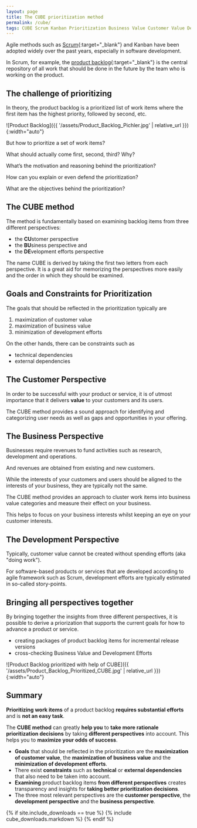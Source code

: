 ```yaml
---
layout: page
title: The CUBE prioritization method
permalink: /cube/
tags: CUBE Scrum Kanban Prioritization Business Value Customer Value Development Effort KANO
---
```


Agile methods such as [Scrum](https://scrumguides.org/){:target="_blank"} and Kanban have been adopted widely over the past years, especially in software development. 

In Scrum, for example, the [product backlog](https://www.scrum.org/resources/what-is-a-product-backlog){:target="_blank"} is the central repository of all work that should be done in the future by the team who is working on the product. 
<!--A backlog is a priorized list of issues such as epics, user stories or tasks.-->

## The challenge of prioritizing

In theory, the product backlog is a prioritized list of work items where the first item has the highest priority, followed by second, etc.

![Product Backlog]({{ '/assets/Product_Backlog_Pichler.jpg' | relative_url }}){:width="auto"}

But how to prioritize a set of work items? 

What should actually come first, second, third? Why? 

What’s the motivation and reasoning behind the prioritization? 

How can you explain or even defend the prioritization? 

What are the objectives behind the prioritization?

## The CUBE method

The method is fundamentally based on examining backlog items from three different perspectives:

- the **CU**stomer perspective
- the **BU**siness perspective and
- the **DE**velopment efforts perspective

<!--
It thus incorporates the inputs from the three most relevant perspectives: 
- the user experience specialist for the customer perspective,
- the product manager / product owner for the business perspective, and
- the development lead / architect for the development perspective
-->

The name CUBE is derived by taking the first two letters from each perspective. It is a great aid for memorizing the perspectives more easily and the order in which they should be examined.

## Goals and Constraints for Prioritization

The goals that should be reflected in the prioritization typically are

1. maximization of customer value
2. maximization of business value
3. minimization of development efforts

On the other hands, there can be constraints such as

- technical dependencies
- external dependencies

## The Customer Perspective

In order to be successful with your product or service, it is of utmost importance that it delivers **value** to your customers and its users. 

The CUBE method provides a sound approach for identifying and categorizing user needs as well as gaps and opportunities in your offering. 

## The Business Perspective

Businesses require revenues to fund activities such as research, development and operations.

And revenues are obtained from existing and new customers. 

While the interests of your customers and users should be aligned to the interests of your business, they are typically not the same. 

The CUBE method provides an approach to cluster work items into business value categories and measure their effect on your business. 

This helps to focus on your business interests whilst keeping an eye on your customer interests. 

## The Development Perspective

Typically, customer value cannot be created without spending efforts (aka "doing work"). 

For software-based products or services that are developed according to agile framework such as Scrum, development efforts are typically estimated in so-called story-points. 

## Bringing all perspectives together

By bringing together the insights from three different perspectives, it is possible to derive a priorization that supports the current goals for how to advance a product or service.

- creating packages of product backlog items for incremental release versions
- cross-checking Business Value and Development Efforts

![Product Backlog prioritized with help of CUBE]({{ '/assets/Product_Backlog_Prioritized_CUBE.jpg' | relative_url }}){:width="auto"}


## Summary

**Prioritizing work items** of a product backlog **requires substantial efforts** and is **not an easy task**. 

The **CUBE method** can greatly **help you** to **take more rationale prioritization decisions** by taking **different perspectives** into account. This helps you to **maximize your odds of success**. 

- **Goals** that should be reflected in the prioritization are the **maximization of customer value**, the **maximization of business value** and the **minimization of development efforts**.
- There exist **constraints** such as **technical** or **external dependencies** that also need to be taken into account. 
- **Examining** product backlog items **from different perspectives** creates transparency and insights for **taking better prioritization decisions**. 
- The three most relevant perspectives are the **customer perspective**, the **development perspective** and the **business perspective**.


{% if site.include_downloads == true %}
{% include cube_downloads.markdown %}
{% endif %}